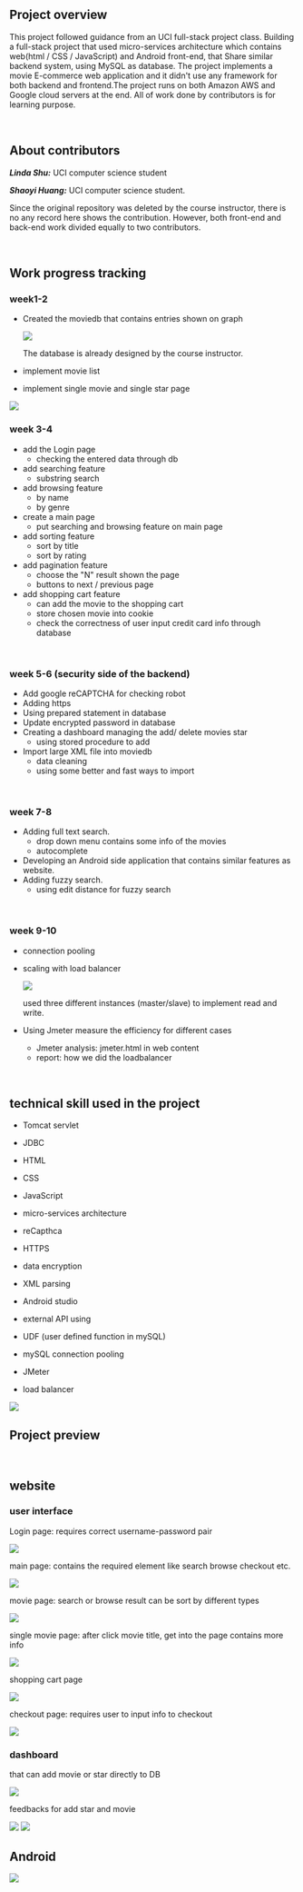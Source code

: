 ## Project overview

This project followed guidance from an UCI full-stack project class. Building a full-stack project that used micro-services architecture which contains web(html / CSS / JavaScript) and Android  front-end, that Share similar backend system, using MySQL as database. The project implements a movie E-commerce web application and it didn't use any framework for both backend and frontend.The project runs on both Amazon AWS and Google cloud servers at the end. All of work done by contributors is for learning purpose.



<br/>

## About contributors

***Linda Shu:*** UCI computer science student

***Shaoyi Huang:*** UCI computer science student.

Since the original repository was deleted by the course instructor, there is no any record here shows the contribution. However, both front-end and back-end work divided equally to two contributors.



<br/>

## Work progress tracking

### week1-2

- Created the moviedb that contains entries shown on graph

  <img src="img/4.png">

  The database is already designed by the course instructor.

  

- implement movie list

- implement single movie and single star page

<img src="img/3.png">

<br/>

### week 3-4

- add the Login page
  - checking the entered data through db
- add searching feature
  - substring search
- add browsing feature
  - by name
  - by genre
- create a main page
  - put searching and browsing feature on main page
- add sorting feature
  - sort by title
  - sort by rating
- add pagination feature
  - choose the "N" result shown the page
  - buttons to next / previous page
- add shopping cart feature
  - can add the movie to the shopping cart
  - store chosen movie into cookie
  - check the correctness of user input credit card info through database



<br/>

### week 5-6 (security side of  the backend)

- Add google reCAPTCHA for checking robot
- Adding https
- Using prepared statement in database
- Update encrypted password in database
- Creating a dashboard managing the add/ delete movies star
  - using stored procedure to add
- Import large XML file into moviedb
  - data cleaning
  - using some better and fast ways to import



<br/>

### week 7-8

- Adding full text search.
  - drop down menu contains some info of the movies
  - autocomplete
- Developing an Android side application that contains similar features as website.
- Adding fuzzy search.
  - using edit distance for fuzzy search



<br/>

### week 9-10

- connection pooling 

- scaling with load balancer

  <img src="img/1.png">

  used three different instances (master/slave) to implement read and write.

- Using Jmeter measure the efficiency for different cases

  - Jmeter analysis: jmeter.html in web content
  - report: how we did the loadbalancer



<br/>

## technical skill used in the project

- Tomcat servlet
- JDBC
- HTML
- CSS
- JavaScript

- micro-services architecture 
- reCapthca
- HTTPS
- data encryption
- XML parsing
- Android studio
- external API using
- UDF (user defined function in mySQL)
- mySQL connection pooling
- JMeter
- load balancer



<img src="img/2.png">



## Project preview

<br />

## website

### user interface

Login page: requires correct  username-password pair

<img src="img/5.png">

<br/>

main page: contains the required element like search browse checkout etc.

<img src="img/6.png">

<br/>

movie page: search or browse result can be sort by different types

<img src="img/7.png">

<br/>

single movie page: after click movie title, get into the page contains more info

<img src="img/8.png">



shopping cart page

<img src="img/9.png">



checkout page: requires user to input info to checkout 

<img src="img/10.png">



### dashboard

that can add movie or star directly to DB

<img src="img/d1.png">

<br />

feedbacks for add star and movie

<img src="img/d2.png">

<img src="img/d4.png">



<br/>

## Android

<img src="img/a1.png">


